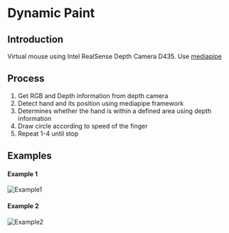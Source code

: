 # Dynamic Paint

## Introduction
Virtual mouse using Intel RealSense Depth Camera D435. Use [mediapipe](https://github.com/google/mediapipe)

## Process
1. Get RGB and Depth information from depth camera
2. Detect hand and its position using mediapipe framework
3. Determines whether the hand is within a defined area using depth information 
4. Draw circle according to speed of the finger
5. Repeat 1-4 until stop

## Examples
#### Example 1
![Example1](https://github.com/kukwang/Dynamic_paint/assets/52880303/d050d94b-1bb3-475f-bc98-64dba48259ac)

#### Example 2
![Example2](https://github.com/kukwang/Dynamic_paint/assets/52880303/8492f748-d8e4-4663-802c-7df7cf0c7238)